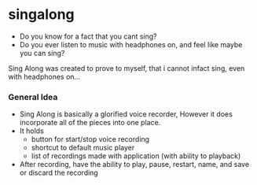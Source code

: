 # singalong
* Do you know for a fact that you cant sing?
* Do you ever listen to music with headphones on, and feel like maybe you can sing?

Sing Along was created to prove to myself, that i cannot infact sing, even with headphones on...

### General Idea
* Sing Along is basically a glorified voice recorder, However it does incorporate all of the pieces into one place.
* It holds
  * button for start/stop voice recording
  * shortcut to default music player
  * list of recordings made with application (with ability to playback)
* After recording, have the ability to play, pause, restart, name, and save or discard the recording




